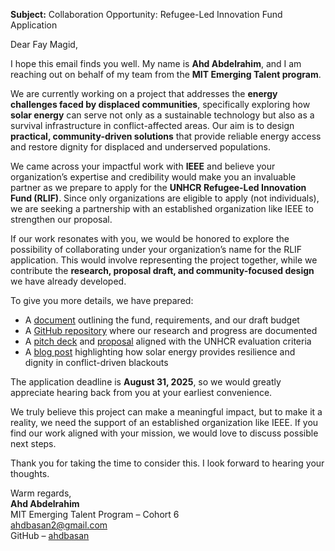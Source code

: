 
<!-- markdownlint-disable MD013 MD031 MD007 MD033 MD004 MD009 MD013 MD045 MD041 MD032 MD039 MD019 MD012-->


<!-- markdownlint-disable MD031 MD033 MD004 MD001 MD009 MD013 MD045 MD001 -->

**Subject:** Collaboration Opportunity: Refugee-Led Innovation Fund Application  

Dear Fay Magid,  

I hope this email finds you well. My name is **Ahd Abdelrahim**, and I am reaching out on behalf of my team from the **MIT Emerging Talent program**.  

We are currently working on a project that addresses the **energy challenges faced by displaced communities**, specifically exploring how **solar energy** can serve not only as a sustainable technology but also as a survival infrastructure in conflict-affected areas. Our aim is to design **practical, community-driven solutions** that provide reliable energy access and restore dignity for displaced and underserved populations.  

We came across your impactful work with **IEEE** and believe your organization’s expertise and credibility would make you an invaluable partner as we prepare to apply for the **UNHCR Refugee-Led Innovation Fund (RLIF)**. Since only organizations are eligible to apply (not individuals), we are seeking a partnership with an established organization like IEEE to strengthen our proposal.  

If our work resonates with you, we would be honored to explore the possibility of collaborating under your organization’s name for the RLIF application. This would involve representing the project together, while we contribute the **research, proposal draft, and community-focused design** we have already developed.  

To give you more details, we have prepared:  
- A [document](https://docs.google.com/document/d/1qtnTPDyECZFVlH4yhWlZRAuwwtspa7mvojq4XWrX1DM/edit?tab=t.0) outlining the fund, requirements, and our draft budget  
- A [GitHub repository](https://github.com/MIT-Emerging-Talent/ET6-CDSP-group-08-repo) where our research and progress are documented  
- A [pitch deck](https://solarenergyforcommunityresilienceinsudan.my.canva.site/) and [proposal](https://github.com/MIT-Emerging-Talent/ET6-CDSP-group-08-repo/blob/main/5_communication_strategy/proposal.md) aligned with the UNHCR evaluation criteria  
- A [blog post](https://medium.com/@ahdbasan/survival-not-just-sustainability-the-role-of-solar-in-conflict-zones-54ef59c76af4) highlighting how solar energy provides resilience and dignity in conflict-driven blackouts  

The application deadline is **August 31, 2025**, so we would greatly appreciate hearing back from you at your earliest convenience.

We truly believe this project can make a meaningful impact, but to make it a reality, we need the support of an established organization like IEEE. If you find our work aligned with your mission, we would love to discuss possible next steps.  

Thank you for taking the time to consider this. I look forward to hearing your thoughts.  

Warm regards,  
**Ahd Abdelrahim**  
MIT Emerging Talent Program – Cohort 6  
[ahdbasan2@gmail.com](maltio:ahdbasan2@gmail.com)  
GitHub – [ahdbasan](https://github.com/ahdbasan)  
